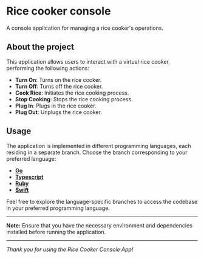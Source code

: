 # Rice cooker console 

A console application for managing a rice cooker's operations.

## About the project
This application allows users to interact with a virtual rice cooker, performing the following actions:

- **Turn On**: Turns on the rice cooker.
- **Turn Off**: Turns off the rice cooker.
- **Cook Rice**: Initiates the rice cooking process.
- **Stop Cooking**: Stops the rice cooking process.
- **Plug In**: Plugs in the rice cooker.
- **Plug Out**: Unplugs the rice cooker.

## Usage

The application is implemented in different programming languages, each residing in a separate branch. Choose the branch corresponding to your preferred language:

- [**Go**](https://github.com/hei-school/cc-d2-my-rice-cooker-ReichmannGaly/tree/feature/Go)
- [**Typescript**](https://github.com/hei-school/cc-d2-my-rice-cooker-ReichmannGaly/tree/feature/Typescript)
- [**Ruby**](https://github.com/hei-school/cc-d2-my-rice-cooker-ReichmannGaly/tree/feature/Ruby)
- [**Swift**](https://github.com/hei-school/cc-d2-my-rice-cooker-ReichmannGaly/tree/feature/Swift)

Feel free to explore the language-specific branches to access the codebase in your preferred programming language.

---

**Note:** Ensure that you have the necessary environment and dependencies installed before running the application.

---

*Thank you for using the Rice Cooker Console App!*
